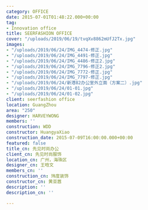 ```yaml
---
category: OFFICE
date: 2015-07-01T01:48:22.000+00:00
tag:
- Innovation office
title: SEERFASHION OFFICE
cover: "/uploads/2019/06/19/tvqXv8862mUfJ2Tx.jpg"
images:
- "/uploads/2019/06/24/IMG_4474-修正.jpg"
- "/uploads/2019/06/24/IMG_4491-修正.jpg"
- "/uploads/2019/06/24/IMG_4486-修正2.jpg"
- "/uploads/2019/06/24/IMG_7796-修正2.jpg"
- "/uploads/2019/06/24/IMG_7772-修正.jpg"
- "/uploads/2019/06/24/IMG_7797-修正.jpg"
- "/uploads/2019/06/24/新港82办公室外立面（方案二）.jpg"
- "/uploads/2019/06/24/01-01.jpg"
- "/uploads/2019/06/24/01-02.jpg"
client: seerfashion office
location: GuangZhou
area: "250"
designer: HARVEYWONG
members: ''
construction: WDD
constructor: HuangyaXiao
construction_date: 2015-07-09T16:00:00.000+00:00
featured: false
title_cn: 先见时尚办公
client_cn: 先见时尚服饰
location_cn: 广州，海珠区
designer_cn: 王晗文
members_cn: ''
construction_cn: 玮度装饰
constructor_cn: 黄亚嚣
description: ''
description_cn: ''

---
```

